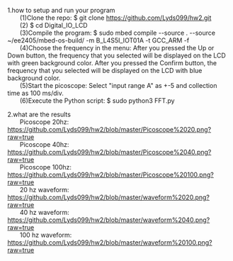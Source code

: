 1.how to setup and run your program  
&emsp;&emsp;(1)Clone the repo: $ git clone https://github.com/Lyds099/hw2.git  
&emsp;&emsp;(2) $ cd Digital_IO_LCD  
&emsp;&emsp;(3)Compile the program: $ sudo mbed compile --source . --source ~/ee2405/mbed-os-build/ -m B_L4S5I_IOT01A -t GCC_ARM -f  
&emsp;&emsp;(4)Choose the frequency in the menu: After you pressed the Up or Down button, the frequency that you selected will be displayed on the LCD with green background color. After you pressed the Confirm button, the frequency that you selected will be displayed on the LCD with blue background color.  
&emsp;&emsp;(5)Start the picoscope: Select "input range A" as +-5 and collection time as 100 ms/div.  
&emsp;&emsp;(6)Execute the Python script: $ sudo python3 FFT.py  

2.what are the results  
&emsp;&emsp;Picoscope 20hz: https://github.com/Lyds099/hw2/blob/master/Picoscope%2020.png?raw=true  
&emsp;&emsp;Picoscope 40hz: https://github.com/Lyds099/hw2/blob/master/Picoscope%2040.png?raw=true  
&emsp;&emsp;Picoscope 100hz: https://github.com/Lyds099/hw2/blob/master/Picoscope%20100.png?raw=true  
&emsp;&emsp;20 hz waveform: https://github.com/Lyds099/hw2/blob/master/waveform%2020.png?raw=true  
&emsp;&emsp;40 hz waveform: https://github.com/Lyds099/hw2/blob/master/waveform%2040.png?raw=true  
&emsp;&emsp;100 hz waveform: https://github.com/Lyds099/hw2/blob/master/waveform%20100.png?raw=true  